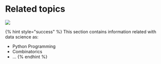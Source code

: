 # Related topics

![](https://media.giphy.com/media/O7ifqdHteyN7q/giphy.gif)

{% hint style="success" %}
This section contains information related with data science as: 

* Python Programming
* Combinatorics
* ...
{% endhint %}

